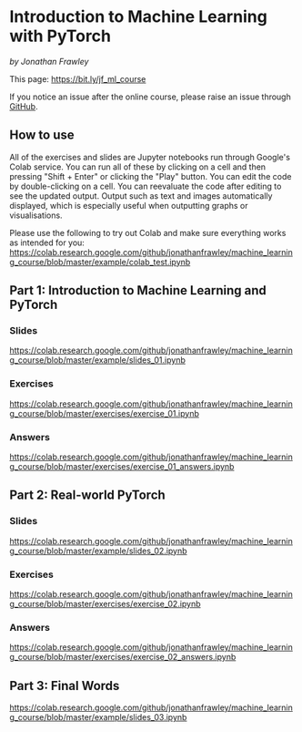 # Introduction to Machine Learning with PyTorch
*by Jonathan Frawley*

This page: <https://bit.ly/jf_ml_course>

If you notice an issue after the online course, please raise an issue through [GitHub](https://github.com/jonathanfrawley/machine_learning_course).

## How to use
All of the exercises and slides are Jupyter notebooks run through Google's Colab service.
You can run all of these by clicking on a cell and then pressing "Shift + Enter" or clicking the "Play" button.
You can edit the code by double-clicking on a cell.
You can reevaluate the code after editing to see the updated output.
Output such as text and images automatically displayed, which is especially useful when outputting graphs or visualisations.

Please use the following to try out Colab and make sure everything works as intended for you: <https://colab.research.google.com/github/jonathanfrawley/machine_learning_course/blob/master/example/colab_test.ipynb>

## Part 1: Introduction to Machine Learning and PyTorch
### Slides
<https://colab.research.google.com/github/jonathanfrawley/machine_learning_course/blob/master/example/slides_01.ipynb>
 
### Exercises
<https://colab.research.google.com/github/jonathanfrawley/machine_learning_course/blob/master/exercises/exercise_01.ipynb>

### Answers
<https://colab.research.google.com/github/jonathanfrawley/machine_learning_course/blob/master/exercises/exercise_01_answers.ipynb>

## Part 2: Real-world PyTorch
### Slides
<https://colab.research.google.com/github/jonathanfrawley/machine_learning_course/blob/master/example/slides_02.ipynb>
 
### Exercises
<https://colab.research.google.com/github/jonathanfrawley/machine_learning_course/blob/master/exercises/exercise_02.ipynb>

### Answers
<https://colab.research.google.com/github/jonathanfrawley/machine_learning_course/blob/master/exercises/exercise_02_answers.ipynb>

## Part 3: Final Words
<https://colab.research.google.com/github/jonathanfrawley/machine_learning_course/blob/master/example/slides_03.ipynb>
